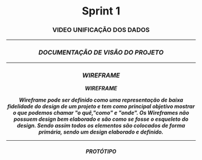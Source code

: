   <h1 align="center">  Sprint 1 </h1>

  <h3 align = "center"> VIDEO UNIFICAÇÃO DOS DADOS  </h3>

  <p align "center">

   <hr>

   <p align ="center">

   <h5 align = "center">
   <div>

   <h3 align = "center"> DOCUMENTAÇÃO DE VISÃO DO PROJETO  </h3>

   <p align "center">

   <hr>

   <p align ="center">

   <h5 align = "center">
   <div>
  <h3 align = "center"> WIREFRAME </h3>

   <p>WIREFRAME</p>

   <h25 align = "center"> Wireframe pode ser definido como uma representação de   baixa  fidelidade do design de um projeto e tem como principal objetivo mostrar o  que podemos chamar "o quê,"como" e "onde".
   Os Wireframes não possuem design bem elaborado e são como se fosse o esqueleto do design. Sendo assim todos os elementos são colocados de forma primária, sendo um design elaborado e definido.
   </h25>
   <p align "center">

   <hr>

   <p align ="center">

   <h5 align = "center">

   <div>

   <h5 align = "center"> PROTÓTIPO  </h5>

   <p align "center">
